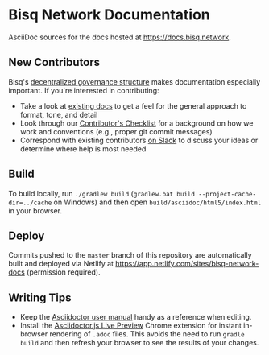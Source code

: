 # Bisq Network Documentation

AsciiDoc sources for the docs hosted at <https://docs.bisq.network>.

## New Contributors

Bisq's [decentralized governance structure][3] makes documentation especially important. If you're interested in contributing:

- Take a look at [existing docs][4] to get a feel for the general approach to format, tone, and detail
- Look through our [Contributor's Checklist][5] for a background on how we work and conventions (e.g., proper git commit messages)
- Correspond with existing contributors [on Slack][6] to discuss your ideas or determine where help is most needed

## Build

To build locally, run `./gradlew build` (`gradlew.bat build --project-cache-dir=../cache` on Windows) and then open `build/asciidoc/html5/index.html` in your browser.

## Deploy

Commits pushed to the `master` branch of this repository are automatically built and deployed via Netlify at <https://app.netlify.com/sites/bisq-network-docs> (permission required).

## Writing Tips

 - Keep the [Asciidoctor user manual][1] handy as a reference when editing.
 - Install the [Asciidoctor.js Live Preview][2] Chrome extension for instant in-browser rendering of `.adoc` files. This avoids the need to run `gradle build` and then refresh your browser to see the results of your changes.

[1]: https://asciidoctor.org/docs/user-manual
[2]: https://chrome.google.com/webstore/detail/livereload/jnihajbhpnppcggbcgedagnkighmdlei
[3]: https://docs.bisq.network/user-dao-intro.html
[4]: https://docs.bisq.network
[5]: https://docs.bisq.network/contributor-checklist.html
[6]: https://bisq.network/slack-invite
